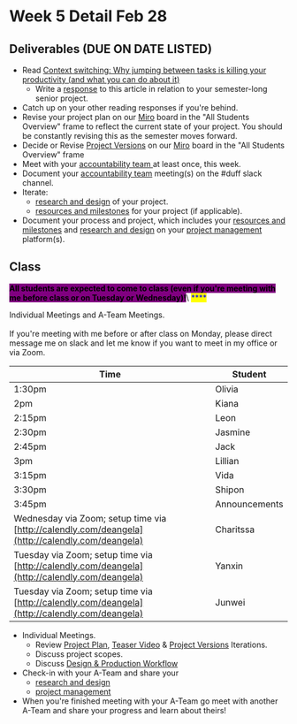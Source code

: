 # Week 5 Detail Feb 28

## Deliverables (DUE ON DATE LISTED)

* Read [Context switching: Why jumping between tasks is killing your productivity (and what you can do about it)](https://blog.rescuetime.com/context-switching/)
  * Write a [response](../assignments/responses.md) to this article in relation to your semester-long senior project.
* Catch up on your other reading responses if you're behind.
* Revise your project plan on our [Miro](https://miro.com/app/board/uXjVOWb7kyo=/) board in the "All Students Overview" frame to reflect the current state of your project. You should be constantly revising this as the semester moves forward.
* Decide or Revise [Project Versions](../assignments/project\_versions.md) on our [Miro](https://miro.com/app/board/uXjVOWb7kyo=/) board in the "All Students Overview" frame
* Meet with your [accountability team ](../assignments/accountability\_partner.md)at least once, this week.&#x20;
* Document your [accountability team](../assignments/accountability\_partner.md) meeting(s) on the #duff slack channel.
* Iterate:&#x20;
  * [research and design](../assignments/project\_plan.md) of your project.
  * [resources and milestones](../assignments/project\_plan.md) for your project (if applicable).
* Document your process and project, which includes your [resources and milestones](../assignments/project\_plan.md) and [research and design](../assignments/project\_plan.md) on your [project management](../assignments/website.md) platform(s).

## Class

<mark style="background-color:purple;">**All students are expected to come to class (even if you're meeting with me before class or on Tuesday or Wednesday)!**</mark>\ <mark style="color:blue;">****</mark>

Individual Meetings and A-Team Meetings. \
\
If you're meeting with me before or after class on Monday, please direct message me on slack and let me know if you want to meet in my office or via Zoom.&#x20;

| Time                                                                                            | Student       |
| ----------------------------------------------------------------------------------------------- | ------------- |
| 1:30pm                                                                                          | Olivia        |
| 2pm                                                                                             | Kiana         |
| 2:15pm                                                                                          | Leon          |
| 2:30pm                                                                                          | Jasmine       |
| 2:45pm                                                                                          | Jack          |
| 3pm                                                                                             | Lillian       |
| 3:15pm                                                                                          | Vida          |
| 3:30pm                                                                                          | Shipon        |
| 3:45pm                                                                                          | Announcements |
| Wednesday via Zoom; setup time via [http://calendly.com/deangela](http://calendly.com/deangela) | Charitssa     |
| Tuesday via Zoom; setup time via [http://calendly.com/deangela](http://calendly.com/deangela)   | Yanxin        |
| Tuesday via Zoom; setup time via [http://calendly.com/deangela](http://calendly.com/deangela)   | Junwei        |

* Individual Meetings.&#x20;
  * Review [Project Plan](../assignments/project\_plan.md), [Teaser Video](../assignments/project\_versions.md) & [Project Versions](../assignments/project\_versions.md) Iterations.&#x20;
  * Discuss project scopes.
  * Discuss [Design & Production Workflow](../resources/design-and-production-workflow.md)
* Check-in with your A-Team and share your
  * [research and design](../assignments/project\_plan.md)
  * [project management](../assignments/website.md)
* When you're finished meeting with your A-Team go meet with another A-Team and share your progress and learn about theirs!
